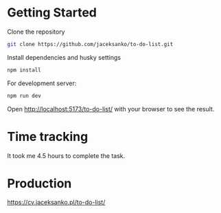 
# Getting Started

Clone the repository

```bash
git clone https://github.com/jaceksanko/to-do-list.git
```

Install dependencies and husky settings

```bash
npm install
```

For development server:

```bash
npm run dev
```

Open [ http://localhost:5173/to-do-list/]( http://localhost:5173/to-do-list/) with your browser to see the result.

# Time tracking

It took me 4.5 hours to complete the task.

# Production
https://cv.jaceksanko.pl/to-do-list/